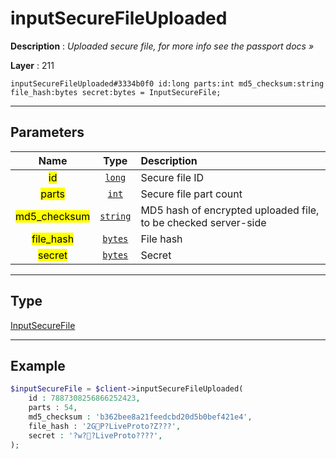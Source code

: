 # inputSecureFileUploaded

**Description** : *Uploaded secure file, for more info see the passport docs »*

**Layer** : 211

```tl
inputSecureFileUploaded#3334b0f0 id:long parts:int md5_checksum:string file_hash:bytes secret:bytes = InputSecureFile;
```

---

## Parameters

| Name | Type | Description |
| :---: | :---: | :--- |
| <mark>id</mark> | [`long`](type/long) | Secure file ID |
| <mark>parts</mark> | [`int`](type/int) | Secure file part count |
| <mark>md5_checksum</mark> | [`string`](type/string) | MD5 hash of encrypted uploaded file, to be checked server-side |
| <mark>file_hash</mark> | [`bytes`](type/bytes) | File hash |
| <mark>secret</mark> | [`bytes`](type/bytes) | Secret |

---

## Type

[InputSecureFile](type/InputSecureFile)

---

## Example

```php
$inputSecureFile = $client->inputSecureFileUploaded(
	id : 7887308256866252423,
	parts : 54,
	md5_checksum : 'b362bee8a21feedcbd20d5b0bef421e4',
	file_hash : '2GP?LiveProto?Z???',
	secret : '?w??LiveProto????',
);
```